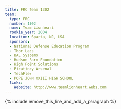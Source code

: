 ```yaml
---
title: FRC Team 1302
team:
  type: FRC
  number: 1302
  name: Team Lionheart
  rookie_year: 2004
  location: Sparta, NJ, USA
  sponsors:
  - National Defense Education Program
  - Thor Labs
  - BAE Systems
  - Hudson Farm Foundation
  - High Point Solutions
  - Picatinny Arsenal
  - TechFlex
  - POPE JOHN XXIII HIGH SCHOOL
  links:
    Website: http://www.teamlionheart.webs.com
---
```


{% include remove_this_line_and_add_a_paragraph %}